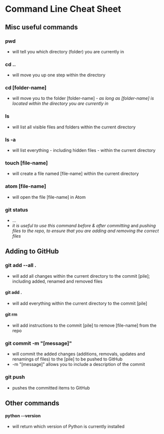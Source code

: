 # Command Line Cheat Sheet

## Misc useful commands

### pwd
  + will tell you which directory (folder) you are currently in

### cd ..
  + will move you up one step within the directory

### cd [folder-name]
  + will move you to the folder [folder-name] - _as long as [folder-name] is located within the directory you are currently in_

### ls
  + will list all visible files and folders within the current directory

### ls -a
  + will list everything - including hidden files - within the current directory

### touch [file-name]
  + will create a file named [file-name] within the current directory

<!-- ### echo  -->

### atom [file-name]
  + will open the file [file-name] in Atom

### git status
  + ...
  + _it is useful to use this command before & after committing_ and _pushing files to the repo, to ensure that you are adding and removing the correct files_

## Adding to GitHub

### git add --all .
  + will add all changes within the current directory to the commit [pile]; including added, renamed and removed files

#### git add .
  + will add everything within the current directory to the commit [pile]

#### git rm <file-name>
  + will add instructions to the commit [pile] to remove [file-name] from the repo

### git commit -m "[message]"
  + will commit the added changes (additions, removals, updates and renamings of files) to the [pile] to be pushed to GitHub
  + -m "[message]" allows you to include a description of the commit

### git push
  + pushes the committed items to GitHub

## Other commands

#### python --version
  + will return which version of Python is currently installed
